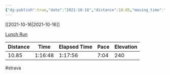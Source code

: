 ```yaml
---
{"dg-publish":true,"date":"2021-10-16","distance":10.85,"moving_time":"1:16:48","elapsed_time":"1:17:56","pace":"7:04","total_elevation_gain":240,"url":"https://www.strava.com/activities/6123106338","permalink":"/01-personal/strava/2021-10-16-lunch-run/","dgPassFrontmatter":true}
---
```



[[2021-10-16\|2021-10-16]]

[Lunch Run](https://www.strava.com/activities/6123106338)

| Distance | Time    | Elapsed Time | Pace | Elevation |
| -------- | ------- | ------------ | ---- | --------- |
| 10.85    | 1:16:48 | 1:17:56      | 7:04 | 240       |




#strava
